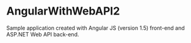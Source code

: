 # AngularWithWebAPI2
Sample application created with Angular JS (version 1.5) front-end and ASP.NET Web API back-end.  
